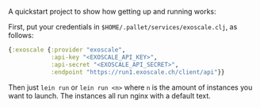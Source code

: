 A quickstart project to show how getting up and running works:

First, put your credentials in `$HOME/.pallet/services/exoscale.clj`,
as follows:

```clojure
{:exoscale {:provider "exoscale",
            :api-key "<EXOSCALE_API_KEY>",
            :api-secret "<EXOSCALE_API_SECRET>",
            :endpoint "https://run1.exoscale.ch/client/api"}}
```

Then just `lein run` or `lein run <n>` where `n` is the amount
of instances you want to launch.
The instances all run nginx with a default text.
